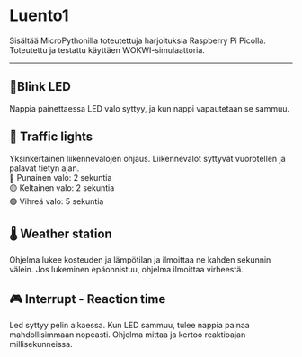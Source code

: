 # Luento1

Sisältää MicroPythonilla toteutettuja harjoituksia Raspberry Pi Picolla. Toteutettu ja testattu käyttäen WOKWI-simulaattoria.

--------------------

## 🔦Blink LED
 Nappia painettaessa LED valo syttyy, ja kun nappi vapautetaan se sammuu. 

## 🚦 Traffic lights 
Yksinkertainen liikennevalojen ohjaus. Liikennevalot syttyvät vuorotellen ja palavat tietyn ajan.  
🔴 Punainen valo: 2 sekuntia  
🟡 Keltainen valo: 2 sekuntia  
🟢 Vihreä valo: 5 sekuntia

## 🌡️ Weather station

Ohjelma lukee kosteuden ja lämpötilan ja ilmoittaa ne kahden sekunnin välein.
Jos lukeminen epäonnistuu, ohjelma ilmoittaa virheestä.

## 🎮 Interrupt - Reaction time
Led syttyy pelin alkaessa. Kun LED sammuu, tulee nappia painaa mahdollisimmaan nopeasti.
Ohjelma mittaa ja kertoo reaktioajan millisekunneissa.
